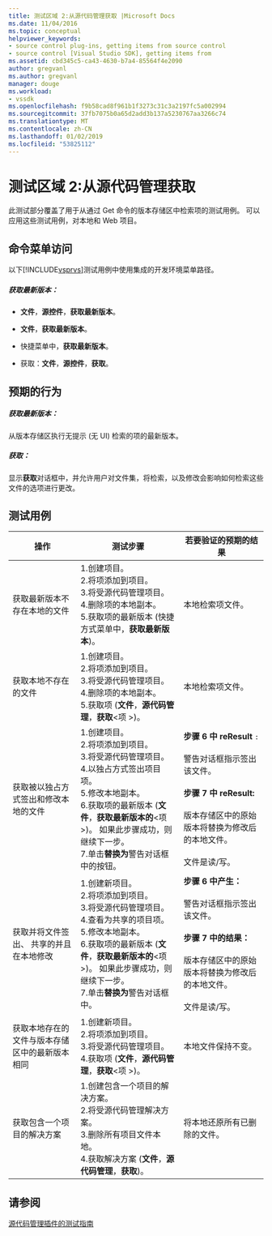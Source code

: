 ```yaml
---
title: 测试区域 2:从源代码管理获取 |Microsoft Docs
ms.date: 11/04/2016
ms.topic: conceptual
helpviewer_keywords:
- source control plug-ins, getting items from source control
- source control [Visual Studio SDK], getting items from
ms.assetid: cbd345c5-ca43-4630-b7a4-85564f4e2090
author: gregvanl
ms.author: gregvanl
manager: douge
ms.workload:
- vssdk
ms.openlocfilehash: f9b58cad8f961b1f3273c31c3a2197fc5a002994
ms.sourcegitcommit: 37fb7075b0a65d2add3b137a5230767aa3266c74
ms.translationtype: MT
ms.contentlocale: zh-CN
ms.lasthandoff: 01/02/2019
ms.locfileid: "53825112"
---
```

# <a name="test-area-2-get-from-source-control"></a>测试区域 2:从源代码管理获取
此测试部分覆盖了用于从通过 Get 命令的版本存储区中检索项的测试用例。 可以应用这些测试用例，对本地和 Web 项目。  
  
## <a name="command-menu-access"></a>命令菜单访问  
 以下[!INCLUDE[vsprvs](../../code-quality/includes/vsprvs_md.md)]测试用例中使用集成的开发环境菜单路径。  
  
##### <a name="get-latest-version"></a>获取最新版本：  
  
-   **文件**，**源控件**，**获取最新版本**。  
  
-   **文件**，**获取最新版本**。  
  
-   快捷菜单中，**获取最新版本**。  
  
-   获取：**文件**，**源控件**，**获取**。  
  
## <a name="expected-behavior"></a>预期的行为  
  
##### <a name="get-latest-version"></a>获取最新版本：  
 从版本存储区执行无提示 (无 UI) 检索的项的最新版本。  
  
##### <a name="get"></a>获取：  
 显示**获取**对话框中，并允许用户对文件集，将检索，以及修改会影响如何检索这些文件的选项进行更改。  
  
## <a name="test-cases"></a>测试用例  
  
|操作|测试步骤|若要验证的预期的结果|  
|------------|----------------|--------------------------------|  
|获取最新版本不存在本地的文件|1.创建项目。<br />2.将项添加到项目。<br />3.将受源代码管理项目。<br />4.删除项的本地副本。<br />5.获取项的最新版本 (快捷方式菜单中，**获取最新版本**)。|本地检索项文件。|  
|获取本地不存在的文件|1.创建项目。<br />2.将项添加到项目。<br />3.将受源代码管理项目。<br />4.删除项的本地副本。<br />5.获取项 (**文件**，**源代码管理**，**获取**\<项 >)。|本地检索项文件。|  
|获取被以独占方式签出和修改本地的文件|1.创建项目。<br />2.将项添加到项目。<br />3.将受源代码管理项目。<br />4.以独占方式签出项目项。<br />5.修改本地副本。<br />6.获取项的最新版本 (**文件**，**获取最新版本的**\<项 >)。 如果此步骤成功，则继续下一步。<br />7.单击**替换为**警告对话框中的按钮。|**步骤 6 中 reResult** `:`<br /><br /> 警告对话框指示签出该文件。<br /><br /> **步骤 7 中 reResult:**<br /><br /> 版本存储区中的原始版本将替换为修改后的本地文件。<br /><br /> 文件是读/写。|  
|获取并将文件签出、 共享的并且在本地修改|1.创建新项目。<br />2.将项添加到项目。<br />3.将受源代码管理项目。<br />4.查看为共享的项目项。<br />5.修改本地副本。<br />6.获取项的最新版本 (**文件**，**获取最新版本的**\<项 >)。 如果此步骤成功，则继续下一步。<br />7.单击**替换为**警告对话框中。|**步骤 6 中产生：**<br /><br /> 警告对话框指示签出该文件。<br /><br /> **步骤 7 中的结果：**<br /><br /> 版本存储区中的原始版本将替换为修改后的本地文件。<br /><br /> 文件是读/写。|  
|获取本地存在的文件与版本存储区中的最新版本相同|1.创建新项目。<br />2.将项添加到项目。<br />3.将受源代码管理项目。<br />4.获取项 (**文件**，**源代码管理**，**获取**\<项 >)。|本地文件保持不变。|  
|获取包含一个项目的解决方案|1.创建包含一个项目的解决方案。<br />2.将受源代码管理解决方案。<br />3.删除所有项目文件本地。<br />4.获取解决方案 (**文件**，**源代码管理**，**获取**)。|将本地还原所有已删除的文件。|  
  
## <a name="see-also"></a>请参阅  
 [源代码管理插件的测试指南](../../extensibility/internals/test-guide-for-source-control-plug-ins.md)